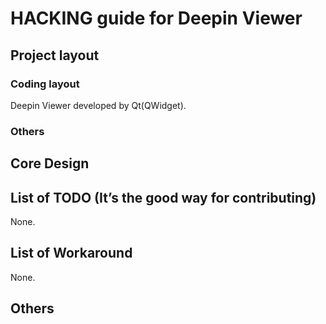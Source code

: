 # HACKING guide for Deepin Viewer

## Project layout

### Coding layout

Deepin Viewer developed by Qt(QWidget).

### Others

## Core Design

## List of TODO (It’s the good way for contributing)

None.

## List of Workaround

None.

## Others

